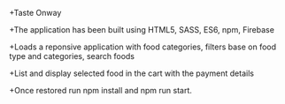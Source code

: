 
+Taste Onway

+The application has been built using HTML5, SASS, ES6, npm, Firebase

+Loads a reponsive application with food categories, filters base on food type and categories, search foods

+List and display selected food in the cart with the payment details

+Once restored run npm install and npm run start.
